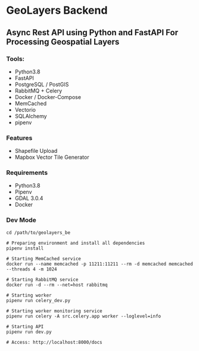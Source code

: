 
# GeoLayers Backend

## Async Rest API using Python and FastAPI For Processing Geospatial Layers

### Tools:
- Python3.8
- FastAPI
- PostgreSQL / PostGIS
- RabbitMQ + Celery
- Docker / Docker-Compose
- MemCached
- Vectorio
- SQLAlchemy
- pipenv

### Features
- Shapefile Upload
- Mapbox Vector Tile Generator

### Requirements
- Python3.8
- Pipenv
- GDAL 3.0.4
- Docker

### Dev Mode
```shell
cd /path/to/geolayers_be

# Preparing environment and install all dependencies
pipenv install

# Starting MemCached service
docker run --name memcached -p 11211:11211 --rm -d memcached memcached --threads 4 -m 1024 

# Starting RabbitMQ service
docker run -d --rm --net=host rabbitmq

# Starting worker
pipenv run celery_dev.py 

# Starting worker monitoring service
pipenv run celery -A src.celery.app worker --loglevel=info

# Starting API
pipenv run dev.py

# Access: http://localhost:8000/docs
```

